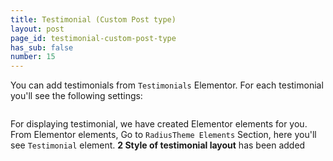 ```yaml
---
title: Testimonial (Custom Post type)
layout: post
page_id: testimonial-custom-post-type
has_sub: false
number: 15
---
```


You can add testimonials from `Testimonials` Elementor. For each testimonial you'll see the following settings:

<img alt="" src="{{ 'assets/images/49b.jpg' | relative_url }}">

For displaying testimonial, we have created  Elementor elements for you. From  Elementor elements, Go to `RadiusTheme Elements` Section, here you'll see `Testimonial` element. **2 Style of testimonial layout** has been added

<img alt="" src="{{ 'assets/images/49a.jpg' | relative_url }}">
